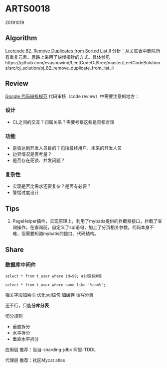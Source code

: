 # ARTS0018

20191019

## Algorithm

[Leetcode 82. Remove Duplicates from Sorted List II](https://leetcode.com/problems/remove-duplicates-from-sorted-list-ii/)
分析：从关联表中删除所有重复元素。思路上采用了快慢指针的方式。具体参见https://github.com/evasnowind/LeetCodeOJ/tree/master/LeetCodeSolutions/src/oj_solution/oj_82_remove_duplicate_from_list_ii


## Review

[Google 代码审核规范](https://github.com/google/eng-practices/blob/master/review/reviewer/looking-for.md)
代码审核（code review）中需要注意的地方：
### 设计
- CL之间的交互？归属关系？需要考察这些是否都合理

### 功能
- 是否达到开发人员目的？包括最终用户、未来的开发人员
- 边界情况是否考量？
- 是否存在死锁、并发问题？

### 复杂性
- 实现是否比需求还要复杂？是否有必要？
- 警惕过度设计


## Tips
1. PageHelper插件，实现原理上，利用了mybatis提供的拦截器接口，拦截了查询操作，在查询前，自定义了sql语句，加上了分页相关参数。代码本身不难，但需要知道mybatis的接口、代码结构。


## Share
### 数据库中间件



```
select * from t_user where id=99; #id没有索引

select * from t_user where name like '%can%';
```

相关字段加索引
优化sql语句
加缓存
读写分离

还不行，只能**分库分表**

切分规则

- 垂直拆分
- 水平拆分
- 垂直水平拆分



应用层
推荐：当当-sharding-jdbc
阿里-TDDL


代理层
推荐：社区Mycat
atlas
